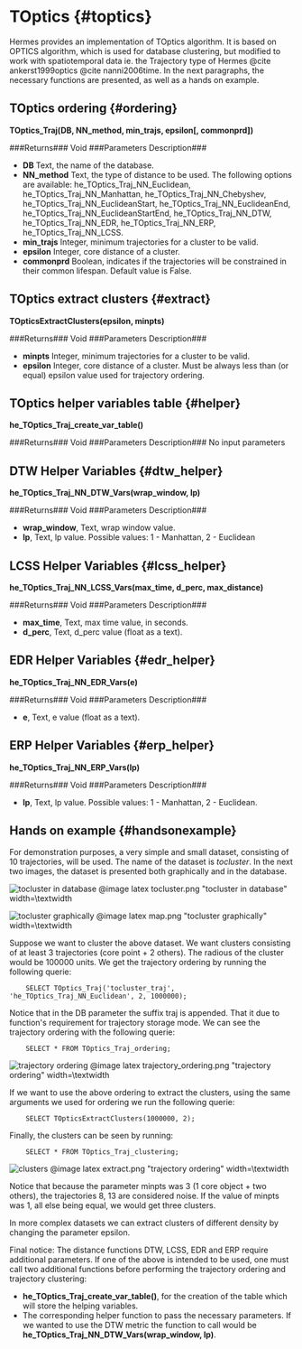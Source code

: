 # TOptics {#toptics}

Hermes provides an implementation of TOptics algorithm. It is based on OPTICS
algorithm, which is used for database clustering, but modified to work with
spatiotemporal data ie. the Trajectory type of Hermes @cite ankerst1999optics
@cite nanni2006time. In the next paragraphs, the necessary functions are
presented, as well as a hands on example.

## TOptics ordering {#ordering}
**TOptics\_Traj(DB, NN\_method, min\_trajs, epsilon\[, commonprd\])**

###Returns###
Void
###Parameters Description###
- **DB** Text, the name of the database.
- **NN\_method** Text, the type of distance to be used. The following options
are available: he\_TOptics\_Traj\_NN\_Euclidean,
he\_TOptics\_Traj\_NN\_Manhattan,
he\_TOptics\_Traj\_NN\_Chebyshev, he\_TOptics\_Traj\_NN\_EuclideanStart, 
he_TOptics\_Traj\_NN\_EuclideanEnd, he\_TOptics\_Traj\_NN\_EuclideanStartEnd, 
he\_TOptics\_Traj\_NN\_DTW, he\_TOptics\_Traj\_NN\_EDR,
he\_TOptics\_Traj\_NN\_ERP, 
he\_TOptics\_Traj\_NN\_LCSS.
- **min\_trajs** Integer, minimum trajectories for a cluster to be valid.
- **epsilon** Integer, core distance of a cluster.
- **commonprd** Boolean, indicates if the trajectories will be constrained in their common lifespan.
Default value is False.

## TOptics extract clusters {#extract}
**TOpticsExtractClusters(epsilon, minpts)**

###Returns###
Void
###Parameters Description###
- **minpts** Integer, minimum trajectories for a cluster to be valid.
- **epsilon** Integer, core distance of a cluster. Must be always less than (or
equal) epsilon value used for trajectory ordering.

## TOptics helper variables table {#helper}
**he\_TOptics\_Traj\_create\_var\_table()**

###Returns###
Void
###Parameters Description###
No input parameters

## DTW Helper Variables {#dtw_helper}
**he\_TOptics\_Traj\_NN\_DTW\_Vars(wrap\_window, lp)**

###Returns###
Void
###Parameters Description###
- **wrap\_window**, Text, wrap window value.
- **lp**, Text, lp value. Possible values: 1 \- Manhattan, 2 \- Euclidean 

## LCSS Helper Variables {#lcss_helper}
**he\_TOptics\_Traj\_NN\_LCSS\_Vars(max\_time, d\_perc, max\_distance)**

###Returns###
Void
###Parameters Description###
- **max\_time**, Text, max time value, in seconds.
- **d\_perc**, Text, d\_perc value (float as a text). 

## EDR Helper Variables {#edr_helper}
**he\_TOptics\_Traj\_NN\_EDR\_Vars(e)**

###Returns###
Void
###Parameters Description###
- **e**, Text, e value (float as a text).

## ERP Helper Variables {#erp_helper}
**he\_TOptics\_Traj\_NN\_ERP\_Vars(lp)**

###Returns###
Void
###Parameters Description###
- **lp**, Text, lp value. Possible values: 1 \- Manhattan, 2 \- Euclidean.

## Hands on example {#handsonexample}
For demonstration purposes, a very simple and small dataset, consisting of 10
trajectories, will be used. The name of the dataset is *tocluster*. In the
next two images, the dataset is presented both graphically and in the database.

![tocluster in database](tocluster.png)
@image latex tocluster.png "tocluster in database" width=\textwidth

![tocluster graphically](map.png)
@image latex map.png "tocluster graphically" width=\textwidth


Suppose we want to cluster the above dataset. We want clusters consisting of
at least 3 trajectories (core point + 2 others). The radious of the cluster
would be 100000 units. We get the trajectory ordering by running the following
querie:

        SELECT TOptics_Traj('tocluster_traj', 'he_TOptics_Traj_NN_Euclidean', 2, 1000000);
        
Notice that in the DB parameter the suffix traj is appended. That it due to
function's requirement for trajectory storage mode. We can see the trajectory
ordering with the following querie:

        SELECT * FROM TOptics_Traj_ordering;


![trajectory ordering](trajectory_ordering.png)
@image latex trajectory_ordering.png "trajectory ordering" width=\textwidth

If we want to use the above ordering to extract the clusters,
using the same arguments we used for ordering we run the following querie:

        SELECT TOpticsExtractClusters(1000000, 2);
        
Finally, the clusters can be seen by running:

        SELECT * FROM TOptics_Traj_clustering;
        

![clusters](extract.png)
@image latex extract.png "trajectory ordering" width=\textwidth

Notice that because the parameter minpts was 3 (1 core object + two others),
the trajectories 8, 13 are considered noise. If the value of minpts was 1,
all else being equal, we would get three clusters.


In more complex datasets we can extract clusters of different density by
changing the parameter epsilon.

Final notice: The distance functions DTW, LCSS, EDR and ERP require
additional parameters. If one of the above is intended to be used, one must call
two additional functions before performing the trajectory ordering and
trajectory clustering: 

- **he\_TOptics\_Traj\_create\_var\_table()**, for the creation of the table
which will store the helping variables.
- The corresponding helper function to pass the necessary parameters. If we
wanted to use the DTW metric the function to call would be
**he\_TOptics\_Traj\_NN\_DTW\_Vars(wrap\_window, lp)**.

